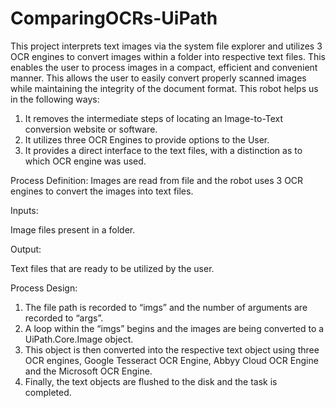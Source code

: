 # ComparingOCRs-UiPath

This project interprets text images via the system file explorer and utilizes 3 OCR engines to convert images within a folder into respective text files. This enables the user to process images in a compact, efficient and convenient manner. 
This allows the user to easily convert properly scanned images while maintaining the integrity of the document format. This robot helps us in the following ways:
1. It removes the intermediate steps of locating an Image-to-Text conversion website or software.
2. It utilizes three OCR Engines to provide options to the User.
3. It provides a direct interface to the text files, with a distinction as to which OCR engine was used.

Process Definition: Images are read from file and the robot uses 3 OCR engines to convert the images into text files. 

Inputs:

Image files present in a folder.

Output:

Text files that are ready to be utilized by the user.

Process Design:
1. The file path is recorded to “imgs” and the number of arguments are recorded to “args”.
2. A loop within the “imgs” begins and the images are being converted to a UiPath.Core.Image object.
3. This object is then converted into the respective text object using three OCR engines, Google Tesseract OCR Engine, Abbyy Cloud OCR Engine and the Microsoft OCR Engine. 
4. Finally, the text objects are flushed to the disk and the task is completed.


